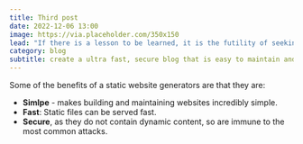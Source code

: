 ```yaml
---
title: Third post 
date: 2022-12-06 13:00
image: https://via.placeholder.com/350x150
lead: "If there is a lesson to be learned, it is the futility of seeking fulfillment in outer space. We need to judge ourselfs by who we are, not by where we go."
category: blog
subtitle: create a ultra fast, secure blog that is easy to maintain and easy to scale
---
```




Some of the benefits of a static website generators are that they are:

- **Simlpe** - makes building and maintaining websites incredibly simple.
- **Fast**: Static files can be served fast.
- **Secure**, as they do not contain dynamic content, so are immune to the most common attacks.






